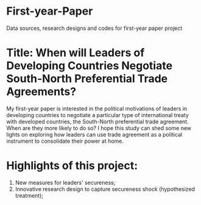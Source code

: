 # First-year-Paper
Data sources, research designs and codes for first-year paper project


# Title: When will Leaders of Developing Countries Negotiate South-North Preferential Trade Agreements?

My first-year paper is interested in the political motivations of leaders in developing countries to negotiate a particular type of international treaty with developed countries, the South-North preferential trade agreement. When are they more likely to do so? I hope this study can shed some new lights on exploring how leaders can use trade agreement as a political instrument to consolidate their power at home. 


# Highlights of this project:  
1. New measures for leaders' secureness; 
2. Innovative research design to capture secureness shock (hypothesized treatment);

